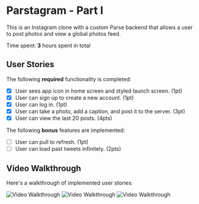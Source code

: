 # Parstagram - Part I

This is an Instagram clone with a custom Parse backend that allows a user to post photos and view a global photos feed.

Time spent: **3** hours spent in total

## User Stories

The following **required** functionality is completed:

- [X] User sees app icon in home screen and styled launch screen. (1pt)
- [X] User can sign up to create a new account. (1pt)
- [X] User can log in. (1pt)
- [X] User can take a photo, add a caption, and post it to the server. (3pt)
- [X] User can view the last 20 posts. (4pts)

The following **bonus** features are implemented:

- [ ] User can pull to refresh. (1pt)
- [ ] User can load past tweets infinitely. (2pts)

## Video Walkthrough

Here's a walkthrough of implemented user stories:

<img src='http://g.recordit.co/ZThZUvLssJ.gif' title='Video Walkthrough' width='' alt='Video Walkthrough' />
<img src='http://g.recordit.co/0YdrdpqQRF.gif' title='Video Walkthrough' width='' alt='Video Walkthrough' />
<img src='http://g.recordit.co/Q2L8Zvdai8.gif' title='Video Walkthrough' width='' alt='Video Walkthrough' />
